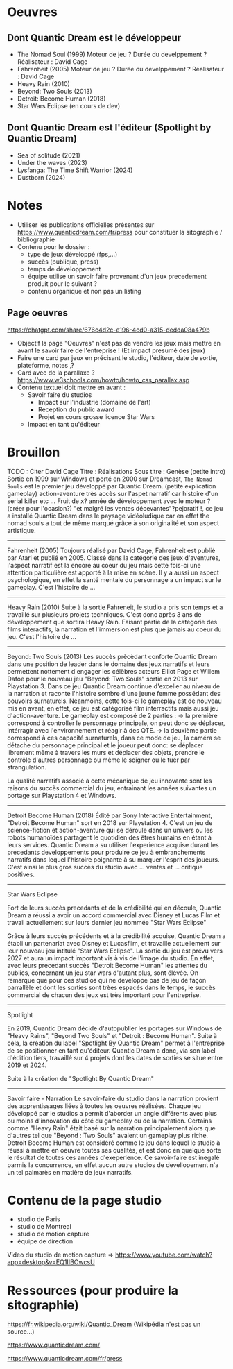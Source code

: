 # Oeuvres

## Dont Quantic Dream est le développeur

- The Nomad Soul (1999)
  Moteur de jeu ?
  Durée du develppement ?
  Réalisateur : David Cage
- Fahrenheit (2005)
  Moteur de jeu ?
  Durée du develppement ?
  Réalisateur : David Cage
- Heavy Rain (2010)
- Beyond: Two Souls (2013)
- Detroit: Become Human (2018)
- Star Wars Eclipse (en cours de dev)

## Dont Quantic Dream est l'éditeur (Spotlight by Quantic Dream)

- Sea of solitude (2021)
- Under the waves (2023)
- Lysfanga: The Time Shift Warrior (2024)
- Dustborn (2024)

# Notes

- Utiliser les publications officielles présentes sur https://www.quanticdream.com/fr/press pour constituer la sitographie / bibliographie
- Contenu pour le dossier :
  - type de jeux développé (fps,...)
  - succès (publique, press)
  - temps de développement
  - équipe utilise un savoir faire provenant d'un jeux precedement produit pour le suivant ?
  - contenu organique et non pas un listing

## Page oeuvres

https://chatgpt.com/share/676c4d2c-e196-4cd0-a315-dedda08a479b

- Objectif la page "Oeuvres" n'est pas de vendre les jeux mais mettre en avant le savoir faire de l'entreprise ! (Et impact presumé des jeux)
- Faire une card par jeux en précisant le studio, l'éditeur, date de sortie, plateforme, notes ,?
- Card avec de la parallaxe ? https://www.w3schools.com/howto/howto_css_parallax.asp
- Contenu textuel doit mettre en avant :
  - Savoir faire du studios
    - Impact sur l'industrie (domaine de l'art)
    - Reception du public award
    - Projet en cours grosse licence Star Wars
  - Impact en tant qu'éditeur

# Brouillon

TODO : Citer David Cage
Titre : Réalisations
Sous titre : Genèse
(petite intro) Sortie en 1999 sur Windows et porté en 2000 sur Dreamcast, `The Nomad Souls` est le premier jeu développé par Quantic Dream.
(petite explication gameplay) action-aventure très accès sur l'aspet narratif car histoire d'un serial killer etc ...
Fruit de x? année de développement avec le moteur ? (créer pour l'ocasion?) "et malgré les ventes décevantes"?pejoratif !, ce jeu a installé Quantic Dream dans le paysage vidéoludique car en effet the nomad souls a tout de même marqué grâce à son originalité et son aspect artistique.

---

Fahrenheit (2005)
Toujours réalisé par David Cage, Fahrenheit est publié par Atari et publié en 2005. Classé dans la catégorie des jeux d'aventures,
l'aspect narratif est la encore au coeur du jeu mais cette fois-ci une attention particulière est apporté à la mise en scène.
Il y a aussi un aspect psychologique, en effet la santé mentale du personnage a un impact sur le gameplay. C'est l'histoire de ...

---

Heavy Rain (2010)
Suite à la sortie Fahreneit, le studio a pris son temps et a travaillé sur plusieurs projets techniques. C'est donc après 3 ans de développement que sortira Heavy Rain.
Faisant partie de la catégorie des films interactifs, la narration et l'immersion est plus que jamais au coeur du jeu.
C'est l'histoire de ...

---

Beyond: Two Souls (2013)
Les succès prècèdant conforte Quantic Dream dans une position de leader dans le domaine des jeux narratifs et leurs permettent nottement d'engager les célèbres acteurs Elliot Page et Willem Dafoe pour le nouveau jeu "Beyond: Two Souls" sortie en 2013 sur Playstation 3. Dans ce jeu Quantic Dream continue d'exceller au niveau de la narration et raconte l'histoire sombre d'une jeune femme possédant des pouvoirs surnaturels.
Neanmoins, cette fois-ci le gameplay est de nouveau mis en avant, en effet, ce jeu est catégorisé film interractifs mais aussi jeu d'action-aventure. Le gameplay est composé de 2 parties :
-> la première correspond à controller le personnage principale, on peut donc se déplacer, intérragir avec l'environnement et réagir à des QTE.
-> la deuxième partie correspond à ces capacité surnaturels, dans ce mode de jeu, la caméra se détache du personnage principal et le joueur peut donc: se déplacer librement même à travers les murs et déplacer des objets, prendre le contrôle d'autres personnage ou même le soigner ou le tuer par strangulation.

La qualité narratifs associé à cette mécanique de jeu innovante sont les raisons du succès commercial du jeu, entrainant les années suivantes un portage sur Playstation 4 et Windows.

---

Detroit Become Human (2018)
Édité par Sony Interactive Entertainment, "Detroit Become Human" sort en 2018 sur Playstation 4. C'est un jeu de science-fiction et action-aventure qui se déroule dans un univers ou les robots humanoïdes partagent le quotidien des êtres humains en étant à leurs services. Quantic Dream a su utiliser l'experience acquise durant les precedants developpements pour produire ce jeu à embranchements narratifs dans lequel l'histoire poignante à su marquer l'esprit des joueurs. C'est ainsi le plus gros succès du studio avec ... ventes et ... critique positives.

---

Star Wars Eclipse

Fort de leurs succès precedants et de la crédibilité qui en découle, Quantic Dream a réussi a avoir un accord commercial avec Disney et Lucas Film et travail actuellement sur leurs dernier jeu nommée "Star Wars Eclipse"

Grâce à leurs succès précédents et à la crédibilité acquise, Quantic Dream a établi un partenariat avec Disney et Lucasfilm, et travaille actuellement sur leur nouveau jeu intitulé "Star Wars Eclipse". La sortie du jeu est prévu vers 2027 et aura un impact important vis à vis de l'image du studio. En effet, avec leurs precedant succès "Detroit Become Human" les attentes du publics, concernant un jeu star wars d'autant plus, sont élévée. On remarque que pour ces studios qui ne developpe pas de jeu de façon parrallèle et dont les sorties sont trèes espacés dans le temps, le succès commercial de chacun des jeux est très important pour l'entreprise.

---

Spotlight

En 2019, Quantic Dream décide d'autopublier les portages sur Windows de "Heavy Rains", "Beyond Two Souls" et "Detroit : Become Human". Suite à cela, la création du label "Spotlight By Quantic Dream" permet à l'entreprise de se positionner en tant qu'éditeur. Quantic Dream a donc, via son label d'édition tiers, travaillé sur 4 projets dont les dates de sorties se situe entre 2019 et 2024.

Suite à la création de "Spotlight By Quantic Dream"

---

Savoir faire - Narration
Le savoir-faire du studio dans la narration provient des apprentissages liées à toutes les oeuvres réalisées. Chaque jeu développé par le studios a permit d'aborder un angle différents avec plus ou moins d'innovation du côté du gameplay ou de la narration. Certains comme "Heavy Rain" était basé sur la narration principalement alors que d'autres tel que "Beyond : Two Souls" avaient un gameplay plus riche. Detroit Become Human est considéré comme le jeu dans lequel le studio à réussi à mettre en oeuvre toutes ses qualités, et est donc en quelque sorte le résultat de toutes ces années d'exeperience. Ce savoir-faire est inegalé parmis la concurrence, en effet aucun autre studios de devellopement n'a un tel palmarès en matière de jeux narratifs.

# Contenu de la page studio

- studio de Paris
- studio de Montreal
- studio de motion capture
- équipe de direction

Video du studio de motion capture => https://www.youtube.com/watch?app=desktop&v=EQ1IIBOwcsU

# Ressources (pour produire la sitographie)

https://fr.wikipedia.org/wiki/Quantic_Dream (Wikipédia n'est pas un source...)

https://www.quanticdream.com/

https://www.quanticdream.com/fr/press
